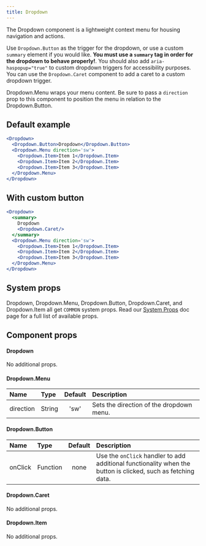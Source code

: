 ```yaml
---
title: Dropdown
---
```

The Dropdown component is a lightweight context menu for housing navigation and actions.

Use `Dropdown.Button` as the trigger for the dropdown, or use a custom `summary` element if you would like. **You must use a `summary` tag in order for the dropdown to behave properly!**. You should also add `aria-haspopup="true"` to custom dropdown triggers for accessibility purposes. You can use the `Dropdown.Caret` component to add a caret to a custom dropdown trigger.

Dropdown.Menu wraps your menu content. Be sure to pass a `direction` prop to this component to position the menu in relation to the Dropdown.Button.

## Default example
```jsx live
<Dropdown>
  <Dropdown.Button>Dropdown</Dropdown.Button>
  <Dropdown.Menu direction='sw'>
    <Dropdown.Item>Item 1</Dropdown.Item>
    <Dropdown.Item>Item 2</Dropdown.Item>
    <Dropdown.Item>Item 3</Dropdown.Item>
  </Dropdown.Menu>
</Dropdown>
```

## With custom button
```jsx live
<Dropdown>
  <summary>
    Dropdown
    <Dropdown.Caret/>
  </summary>
  <Dropdown.Menu direction='sw'>
    <Dropdown.Item>Item 1</Dropdown.Item>
    <Dropdown.Item>Item 2</Dropdown.Item>
    <Dropdown.Item>Item 3</Dropdown.Item>
  </Dropdown.Menu>
</Dropdown>
```

## System props

Dropdown, Dropdown.Menu, Dropdown.Button, Dropdown.Caret, and Dropdown.Item all get `COMMON` system props. Read our [System Props](/system-props) doc page for a full list of available props.

## Component props

#### Dropdown
No additional props.

#### Dropdown.Menu
| Name | Type | Default | Description |
| :- | :- | :-: | :- |
| direction | String | 'sw' | Sets the direction of the dropdown menu. |

#### Dropdown.Button
| Name | Type | Default | Description |
| :- | :- | :-: | :- |
| onClick | Function | none | Use the `onClick` handler to add additional functionality when the button is clicked, such as fetching data. |

#### Dropdown.Caret
No additional props.

#### Dropdown.Item
No additional props.
